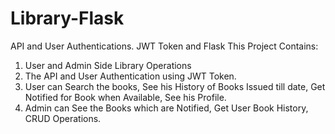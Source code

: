 # Library-Flask

API and User Authentications.
JWT Token and Flask
This Project Contains: 
1) User and Admin Side Library Operations
2) The API and User Authentication using JWT Token. 
3) User can Search the books, See his History of Books Issued till date, Get Notified for Book when Available, See his Profile.
4) Admin can See the Books which are Notified, Get User Book History, CRUD Operations.
